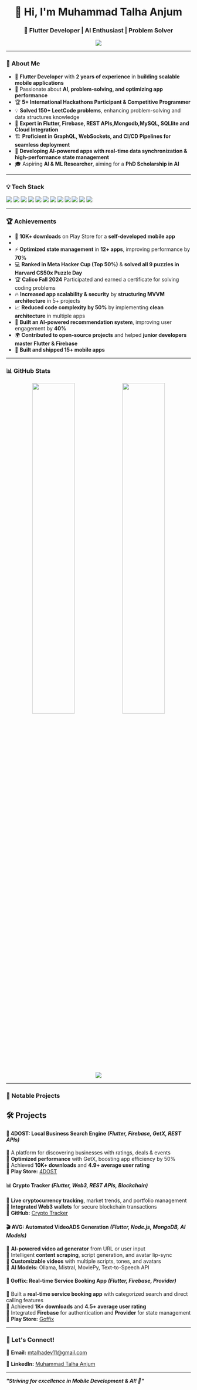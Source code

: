 <h1 align="center">👋 Hi, I'm Muhammad Talha Anjum</h1>
<h3 align="center">🚀 Flutter Developer | AI Enthusiast | Problem Solver</h3>

<p align="center">
  <img src="https://readme-typing-svg.herokuapp.com?font=Roboto&color=%2300ADB5&size=22&center=true&vCenter=true&width=500&lines=Mobile+App+Developer+%F0%9F%9A%80;AI+Engineer+%F0%9F%A7%A0;Firebase+Expert+%E2%9C%85;LeetCode+150%2B+Problems+Solved+%F0%9F%8E%93;CI%2FCD+Pipelines+%F0%9F%92%BB;Building+Scalable+Apps+%F0%9F%94%A7;Real-time+Data+Syncing+%F0%9F%93%A2;Advanced+State+Management+%F0%9F%8C%8E">
</p>

---

### 🔹 About Me
- 📱 **Flutter Developer** with **2 years of experience** in **building scalable mobile applications**
- 🎯 Passionate about **AI, problem-solving, and optimizing app performance**
- 🏆 **5+ International Hackathons Participant & Competitive Programmer**
- 💡 **Solved 150+ LeetCode problems**, enhancing problem-solving and data structures knowledge
- 🚀 **Expert in Flutter, Firebase, REST APIs,Mongodb,MySQL, SQLlite and Cloud Integration**
- 🏗 **Proficient in GraphQL, WebSockets, and CI/CD Pipelines for seamless deployment**
- 📲 **Developing AI-powered apps with real-time data synchronization & high-performance state management**
- 🎓 Aspiring **AI & ML Researcher**, aiming for a **PhD Scholarship in AI**

---

### 💡 Tech Stack
<p align="left">
  <img src="https://img.shields.io/badge/Flutter-02569B?style=for-the-badge&logo=flutter&logoColor=white">
  <img src="https://img.shields.io/badge/Dart-0175C2?style=for-the-badge&logo=dart&logoColor=white">
  <img src="https://img.shields.io/badge/Firebase-FFCA28?style=for-the-badge&logo=firebase&logoColor=black">
  <img src="https://img.shields.io/badge/REST%20API-02569B?style=for-the-badge&logo=api&logoColor=white">
  <img src="https://img.shields.io/badge/GraphQL-E10098?style=for-the-badge&logo=graphql&logoColor=white">
  <img src="https://img.shields.io/badge/WebSockets-0A66C2?style=for-the-badge&logo=websocket&logoColor=white">
  <img src="https://img.shields.io/badge/SQLite-003B57?style=for-the-badge&logo=sqlite&logoColor=white">
  <img src="https://img.shields.io/badge/TensorFlow-FF6F00?style=for-the-badge&logo=tensorflow&logoColor=white">
  <img src="https://img.shields.io/badge/CI%2FCD-2C2255?style=for-the-badge&logo=githubactions&logoColor=white">
  <img src="https://img.shields.io/badge/GitHub-181717?style=for-the-badge&logo=github&logoColor=white">
  <img src="https://img.shields.io/badge/ZeghoCloud-000000?style=for-the-badge&logo=cloud&logoColor=white">
  <img src="https://img.shields.io/badge/Postman-FF6C37?style=for-the-badge&logo=postman&logoColor=white">
</p>

---

### 🏆 Achievements
- 🥇 **10K+ downloads** on Play Store for a **self-developed mobile app**
- 
- ⚡ **Optimized state management** in **12+ apps**, improving performance by **70%**  
- 💻 **Ranked in Meta Hacker Cup (Top 50%)** & **solved all 9 puzzles in Harvard CS50x Puzzle Day**  
- 🏆 **Calico Fall 2024** Participated and earned a certificate for solving coding problems  
- 🔥 **Increased app scalability & security** by **structuring MVVM architecture** in 5+ projects  
- 📈 **Reduced code complexity by 50%** by implementing **clean architecture** in multiple apps  
- 🤖 **Built an AI-powered recommendation system**, improving user engagement by **40%**  
- 🌍 **Contributed to open-source projects** and helped **junior developers master Flutter & Firebase**
-  📱 **Built and shipped 15+ mobile apps** 

---

### 📊 GitHub Stats
<p align="center">
  <img src="https://github-readme-streak-stats.herokuapp.com?user=Muhammadtalha54&theme=react&hide_border=true" width="48%">
  <img src="https://github-readme-stats.vercel.app/api?username=Muhammadtalha54&show_icons=true&theme=react&hide_border=true" width="48%">
  <img src="https://github-profile-summary-cards.vercel.app/api/cards/profile-details?username=Muhammadtalha54&theme=react">
</p>

---

### 🚀 Notable Projects
## 🛠 Projects

#### 📱 **4DOST: Local Business Search Engine** *(Flutter, Firebase, GetX, REST APIs)*  
🔹 A platform for discovering businesses with ratings, deals & events  
🔹 **Optimized performance** with GetX, boosting app efficiency by 50%  
🔹 Achieved **10K+ downloads** and **4.9+ average user rating**  
🔹 **Play Store:** [4DOST](https://play.google.com/store/apps/details?id=com.msr.dost)  

#### 📊 **Crypto Tracker** *(Flutter, Web3, REST APIs, Blockchain)*  
🔹 **Live cryptocurrency tracking**, market trends, and portfolio management  
🔹 **Integrated Web3 wallets** for secure blockchain transactions  
🔹 **GitHub:** [Crypto Tracker](https://github.com/Muhammadtalha54/Crypto_Tracker-Mobile-Application-Using-Flutter-and-Rest-Api)  

#### 🎬 **AVG: Automated VideoADS Generation** *(Flutter, Node.js, MongoDB, AI Models)*  
🔹 **AI-powered video ad generator** from URL or user input  
🔹 Intelligent **content scraping**, script generation, and avatar lip-sync  
🔹 **Customizable videos** with multiple scripts, tones, and avatars  
🔹 **AI Models:** Ollama, Mistral, MoviePy, Text-to-Speech API  

#### 📱 **Goffix: Real-time Service Booking App** *(Flutter, Firebase, Provider)*  
🔹 Built a **real-time service booking app** with categorized search and direct calling features  
🔹 Achieved **1K+ downloads** and **4.5+ average user rating**  
🔹 Integrated **Firebase** for authentication and **Provider** for state management  
🔹 **Play Store:** [Goffix](https://play.google.com/store/apps/details?id=com.fewnix.goffix)  

---

### 🎯 Let's Connect!
📧 **Email:** mtalhadev11@gmail.com  

💼 **LinkedIn:** [Muhammad Talha Anjum](https://www.linkedin.com/in/muhammad-talha-anjum-4b97b6238/)  

---

**_"Striving for excellence in Mobile Development & AI! 🚀"_**
